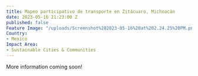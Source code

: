 ```yaml
---
title: Mapeo participativo de transporte en Zitácuaro, Michoacán
date: 2023-05-16 21:23:00 Z
published: false
Feature Image: "/uploads/Screenshot%202023-05-16%20at%202.24.25%20PM.png"
Country:
- Mexico
Impact Area:
- Sustainable Cities & Communities
---
```


More information coming soon!